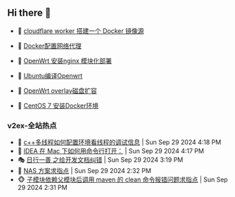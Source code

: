 ## Hi there 👋

<!--
**dkyg666/dkyg666** is a ✨ _special_ ✨ repository because its `README.md` (this file) appears on your GitHub profile.

Here are some ideas to get you started:

- 🔭 I’m currently working on ...
- 🌱 I’m currently learning ...
- 👯 I’m looking to collaborate on ...
- 🤔 I’m looking for help with ...
- 💬 Ask me about ...
- 📫 How to reach me: ...
- 😄 Pronouns: ...
- ⚡ Fun fact: ...
-->

<!-- BLOG-POST-LIST:START -->
- 🦩 [cloudflare worker 搭建一个 Docker 镜像源](http://blog.1996099.xyz/archives/cloudflare-worker-da-jian-yi-ge-docker-jing-xiang-zhan) 

- 🚦 [Docker配置网络代理](http://blog.1996099.xyz/archives/dockerpei-zhi-wang-luo-dai-li) 

- 🫶 [OpenWrt 安装nginx 模块化部署](http://blog.1996099.xyz/archives/openwrt-an-zhuang-nginx-mo-kuai-hua-bu-shu) 

- 🦄 [Ubuntu编译Openwrt](http://blog.1996099.xyz/archives/ubuntuzi-bian-yi-openwrt) 

- 🐻 [OpenWrt overlay磁盘扩容](http://blog.1996099.xyz/archives/openwrt-overlay) 

- 🤖 [CentOS 7 安装Docker环境](http://blog.1996099.xyz/archives/centos-docker) 
<!-- BLOG-POST-LIST:END -->

### v2ex-全站热点
<!-- v2ex:START -->
- 🥸 [c++多线程如何配置环境看线程的调试信息](https://www.v2ex.com/t/1076956#reply4) | Sun Sep 29 2024 4:18 PM
- 🤗 [IDEA 在 Mac 下如何用命令行打开：](https://www.v2ex.com/t/1076955#reply4) | Sun Sep 29 2024 4:17 PM
- 🎭 [日行一善 之给开发文档纠错](https://www.v2ex.com/t/1076948#reply0) | Sun Sep 29 2024 3:19 PM
- 🥷 [NAS 方案求指点](https://www.v2ex.com/t/1076942#reply1) | Sun Sep 29 2024 2:32 PM
- 🐵 [子模块依赖父模块后调用 maven 的 clean 命令报错问题求指点](https://www.v2ex.com/t/1076941#reply1) | Sun Sep 29 2024 2:31 PM<!-- v2ex:END -->


